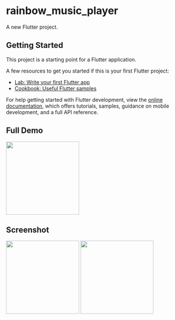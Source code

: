 # rainbow_music_player

A new Flutter project.

## Getting Started

This project is a starting point for a Flutter application.

A few resources to get you started if this is your first Flutter project:

- [Lab: Write your first Flutter app](https://docs.flutter.dev/get-started/codelab)
- [Cookbook: Useful Flutter samples](https://docs.flutter.dev/cookbook)

For help getting started with Flutter development, view the
[online documentation](https://docs.flutter.dev/), which offers tutorials,
samples, guidance on mobile development, and a full API reference.

## Full Demo

<img src = "https://user-images.githubusercontent.com/123535768/220601351-040efaa3-e989-4f66-bea1-0166c2a28576.gif" width = "200px">


## Screenshot

<img src = "https://user-images.githubusercontent.com/123535768/220616171-f00d4db2-5ee3-46fe-9b64-786b590a3381.png" width = "200px">
<img src = "https://user-images.githubusercontent.com/123535768/220616269-02bc7ad8-7dda-495c-a114-536032f7ae52.png" width = "200px">
